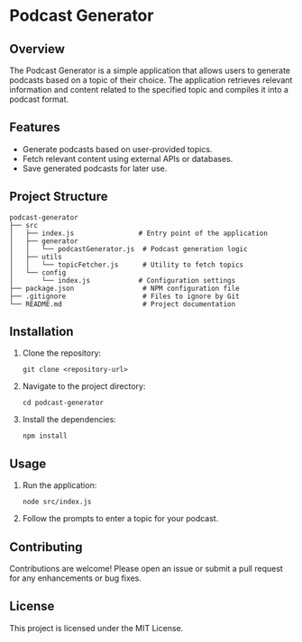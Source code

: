 # Podcast Generator

## Overview
The Podcast Generator is a simple application that allows users to generate podcasts based on a topic of their choice. The application retrieves relevant information and content related to the specified topic and compiles it into a podcast format.

## Features
- Generate podcasts based on user-provided topics.
- Fetch relevant content using external APIs or databases.
- Save generated podcasts for later use.

## Project Structure
```
podcast-generator
├── src
│   ├── index.js                # Entry point of the application
│   ├── generator
│   │   └── podcastGenerator.js  # Podcast generation logic
│   ├── utils
│   │   └── topicFetcher.js      # Utility to fetch topics
│   └── config
│       └── index.js            # Configuration settings
├── package.json                 # NPM configuration file
├── .gitignore                   # Files to ignore by Git
└── README.md                    # Project documentation
```

## Installation
1. Clone the repository:
   ```
   git clone <repository-url>
   ```
2. Navigate to the project directory:
   ```
   cd podcast-generator
   ```
3. Install the dependencies:
   ```
   npm install
   ```

## Usage
1. Run the application:
   ```
   node src/index.js
   ```
2. Follow the prompts to enter a topic for your podcast.

## Contributing
Contributions are welcome! Please open an issue or submit a pull request for any enhancements or bug fixes.

## License
This project is licensed under the MIT License.